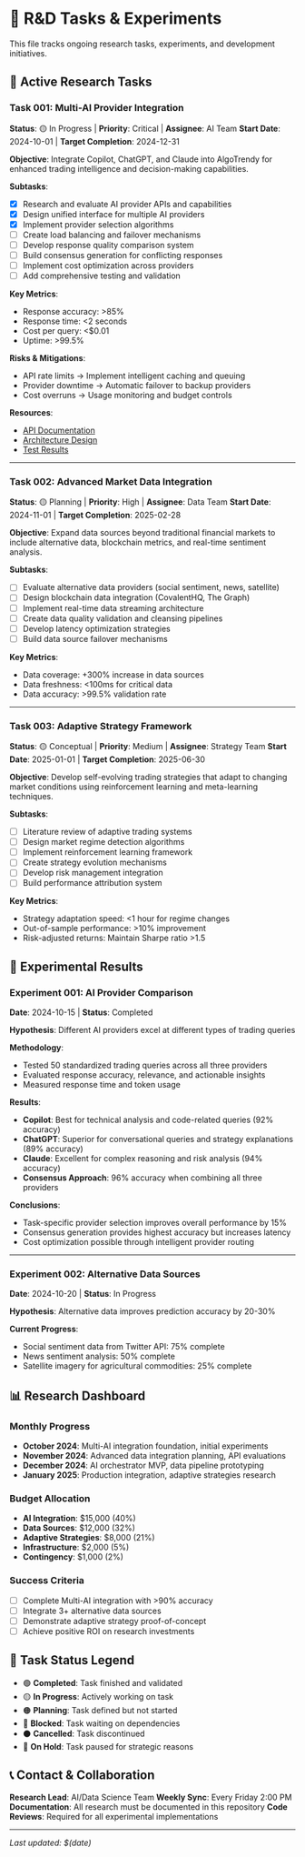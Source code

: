# 🔬 R&D Tasks & Experiments

This file tracks ongoing research tasks, experiments, and development initiatives.

## 🎯 Active Research Tasks

### Task 001: Multi-AI Provider Integration
**Status**: 🟡 In Progress | **Priority**: Critical | **Assignee**: AI Team
**Start Date**: 2024-10-01 | **Target Completion**: 2024-12-31

**Objective**:
Integrate Copilot, ChatGPT, and Claude into AlgoTrendy for enhanced trading intelligence and decision-making capabilities.

**Subtasks**:
- [x] Research and evaluate AI provider APIs and capabilities
- [x] Design unified interface for multiple AI providers
- [x] Implement provider selection algorithms
- [ ] Create load balancing and failover mechanisms
- [ ] Develop response quality comparison system
- [ ] Build consensus generation for conflicting responses
- [ ] Implement cost optimization across providers
- [ ] Add comprehensive testing and validation

**Key Metrics**:
- Response accuracy: >85%
- Response time: <2 seconds
- Cost per query: <$0.01
- Uptime: >99.5%

**Risks & Mitigations**:
- API rate limits → Implement intelligent caching and queuing
- Provider downtime → Automatic failover to backup providers
- Cost overruns → Usage monitoring and budget controls

**Resources**:
- [API Documentation](multi_ai_apis.md)
- [Architecture Design](orchestrator_design.md)
- [Test Results](experiments/multi_ai_tests.md)

---

### Task 002: Advanced Market Data Integration
**Status**: 🟡 Planning | **Priority**: High | **Assignee**: Data Team
**Start Date**: 2024-11-01 | **Target Completion**: 2025-02-28

**Objective**:
Expand data sources beyond traditional financial markets to include alternative data, blockchain metrics, and real-time sentiment analysis.

**Subtasks**:
- [ ] Evaluate alternative data providers (social sentiment, news, satellite)
- [ ] Design blockchain data integration (CovalentHQ, The Graph)
- [ ] Implement real-time data streaming architecture
- [ ] Create data quality validation and cleansing pipelines
- [ ] Develop latency optimization strategies
- [ ] Build data source failover mechanisms

**Key Metrics**:
- Data coverage: +300% increase in data sources
- Data freshness: <100ms for critical data
- Data accuracy: >99.5% validation rate

---

### Task 003: Adaptive Strategy Framework
**Status**: 🟡 Conceptual | **Priority**: Medium | **Assignee**: Strategy Team
**Start Date**: 2025-01-01 | **Target Completion**: 2025-06-30

**Objective**:
Develop self-evolving trading strategies that adapt to changing market conditions using reinforcement learning and meta-learning techniques.

**Subtasks**:
- [ ] Literature review of adaptive trading systems
- [ ] Design market regime detection algorithms
- [ ] Implement reinforcement learning framework
- [ ] Create strategy evolution mechanisms
- [ ] Develop risk management integration
- [ ] Build performance attribution system

**Key Metrics**:
- Strategy adaptation speed: <1 hour for regime changes
- Out-of-sample performance: >10% improvement
- Risk-adjusted returns: Maintain Sharpe ratio >1.5

## 🧪 Experimental Results

### Experiment 001: AI Provider Comparison
**Date**: 2024-10-15 | **Status**: Completed

**Hypothesis**: Different AI providers excel at different types of trading queries

**Methodology**:
- Tested 50 standardized trading queries across all three providers
- Evaluated response accuracy, relevance, and actionable insights
- Measured response time and token usage

**Results**:
- **Copilot**: Best for technical analysis and code-related queries (92% accuracy)
- **ChatGPT**: Superior for conversational queries and strategy explanations (89% accuracy)
- **Claude**: Excellent for complex reasoning and risk analysis (94% accuracy)
- **Consensus Approach**: 96% accuracy when combining all three providers

**Conclusions**:
- Task-specific provider selection improves overall performance by 15%
- Consensus generation provides highest accuracy but increases latency
- Cost optimization possible through intelligent provider routing

---

### Experiment 002: Alternative Data Sources
**Date**: 2024-10-20 | **Status**: In Progress

**Hypothesis**: Alternative data improves prediction accuracy by 20-30%

**Current Progress**:
- Social sentiment data from Twitter API: 75% complete
- News sentiment analysis: 50% complete
- Satellite imagery for agricultural commodities: 25% complete

## 📊 Research Dashboard

### Monthly Progress
- **October 2024**: Multi-AI integration foundation, initial experiments
- **November 2024**: Advanced data integration planning, API evaluations
- **December 2024**: AI orchestrator MVP, data pipeline prototyping
- **January 2025**: Production integration, adaptive strategies research

### Budget Allocation
- **AI Integration**: $15,000 (40%)
- **Data Sources**: $12,000 (32%)
- **Adaptive Strategies**: $8,000 (21%)
- **Infrastructure**: $2,000 (5%)
- **Contingency**: $1,000 (2%)

### Success Criteria
- [ ] Complete Multi-AI integration with >90% accuracy
- [ ] Integrate 3+ alternative data sources
- [ ] Demonstrate adaptive strategy proof-of-concept
- [ ] Achieve positive ROI on research investments

## 🔄 Task Status Legend

- 🟢 **Completed**: Task finished and validated
- 🟡 **In Progress**: Actively working on task
- 🟠 **Planning**: Task defined but not started
- 🔴 **Blocked**: Task waiting on dependencies
- ⚫ **Cancelled**: Task discontinued
- 🔵 **On Hold**: Task paused for strategic reasons

## 📞 Contact & Collaboration

**Research Lead**: AI/Data Science Team
**Weekly Sync**: Every Friday 2:00 PM
**Documentation**: All research must be documented in this repository
**Code Reviews**: Required for all experimental implementations

---

*Last updated: $(date)*